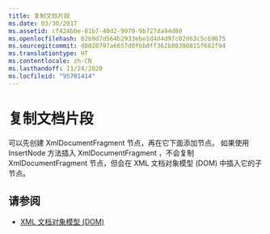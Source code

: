 ```yaml
---
title: 复制文档片段
ms.date: 03/30/2017
ms.assetid: cf424bbe-81b7-40d2-9978-9b727da94d80
ms.openlocfilehash: 02b9d7d564b2933ebe1d4d4d97c02d63c5c69675
ms.sourcegitcommit: d8020797a6657d0fbbdff362b80300815f682f94
ms.translationtype: HT
ms.contentlocale: zh-CN
ms.lasthandoff: 11/24/2020
ms.locfileid: "95701414"
---
```

# <a name="copying-document-fragments"></a>复制文档片段

可以先创建 XmlDocumentFragment  节点，再在它下面添加节点。 如果使用 InsertNode  方法插入 XmlDocumentFragment  ，不会复制 XmlDocumentFragment  节点，但会在 XML 文档对象模型 (DOM) 中插入它的子节点。  
  
## <a name="see-also"></a>请参阅

- [XML 文档对象模型 (DOM)](xml-document-object-model-dom.md)
